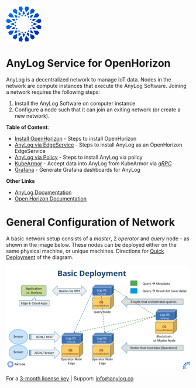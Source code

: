 ![AnyLog Logo](imgs/anylog_logo.png)
# AnyLog Service for  OpenHorizon

AnyLog is a decentralized network to manage IoT data. Nodes in the network are compute instances that execute the AnyLog 
Software. Joining a network requires the following steps:
1. Install the AnyLog Software on computer instance
2. Configure a node such that it can join an exiting network (or create a new network).


**Table of Content**:
* [Install OpenHorizon](OpenHorizon_install.md) - Steps to install OpenHorizon
* [AnyLog via EdgeService](OpenHorizon_EdgeService.md) - Steps to install AnyLog as an OpenHorizon EdgeService
* [AnyLog via Policy](OpenHorizon_policy.md) - Steps to install AnyLog via policy
* [KubeArmor](AnyLog_KubeArmor) - Accept data into AnyLog from KubeArmor via [_gRPC_](https://grpc.io/)
* [Grafana](AnyLog_Grafana.md) - Generate Grafana dashboards for AnyLog

**Other Links**
* [AnyLog Documentation](https://github.com/AnyLog-co/documentation)
* [Open Horizon Documentation](https://open-horizon.github.io/)


# General Configuration of Network

A basic network setup consists of a _master_, 2 _operator_  and _query_ node - as shown in the image below. These nodes 
can be deployed either on the same physical machine, or unique machines. Directions for [Quick Deployment](https://github.com/AnyLog-co/documentation/blob/master/deployments/Quick%20Deployment.md)
of the diagram. 

![Demo Diagram](imgs/deployment_diagram.png)


For a [3-month license key](https://anylog.co/download-anylog/) | Support: [info@anylog.co](mailto:info@anylog.co)

 